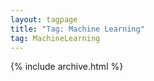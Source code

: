 ```yaml
---
layout: tagpage
title: "Tag: Machine Learning"
tag: MachineLearning
---
```


{% include archive.html %}
